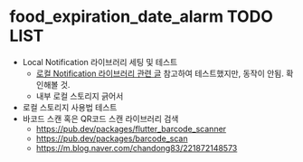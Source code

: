 # food_expiration_date_alarm TODO LIST

- Local Notification 라이브러리 세팅 및 테스트
    - [로컬 Notification 라이브러리 관련 글](https://medium.com/@riokim/flutter-%EC%97%90%EC%84%9C-notification-%EC%82%AC%EC%9A%A9%ED%95%98%EA%B8%B0-ddce8af82123) 참고하여 테스트했지만, 동작이 안됨. 확인해볼 것.
    - 내부 로컬 스토리지 긁어서
- 로컬 스토리지 사용법 테스트
- 바코드 스캔 혹은 QR코드 스캔 라이브러리 검색
    - https://pub.dev/packages/flutter_barcode_scanner
    - https://pub.dev/packages/barcode_scan
    - https://m.blog.naver.com/chandong83/221872148573


